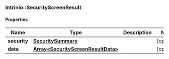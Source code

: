 ### Intrinio::SecurityScreenResult

#### Properties
Name | Type | Description | Notes
------------ | ------------- | ------------- | -------------
**security** | [**SecuritySummary**](SecuritySummary.md) |  | [optional] 
**data** | [**Array&lt;SecurityScreenResultData&gt;**](SecurityScreenResultData.md) |  | [optional] 


